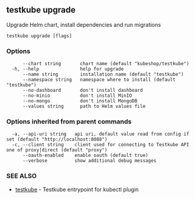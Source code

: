 ## testkube upgrade

Upgrade Helm chart, install dependencies and run migrations

```
testkube upgrade [flags]
```

### Options

```
      --chart string       chart name (default "kubeshop/testkube")
  -h, --help               help for upgrade
      --name string        installation name (default "testkube")
      --namespace string   namespace where to install (default "testkube")
      --no-dashboard       don't install dashboard
      --no-minio           don't install MinIO
      --no-mongo           don't install MongoDB
      --values string      path to Helm values file
```

### Options inherited from parent commands

```
  -a, --api-uri string   api uri, default value read from config if set (default "http://localhost:8088")
  -c, --client string    client used for connecting to Testkube API one of proxy|direct (default "proxy")
      --oauth-enabled    enable oauth (default true)
      --verbose          show additional debug messages
```

### SEE ALSO

* [testkube](testkube.md)	 - Testkube entrypoint for kubectl plugin

